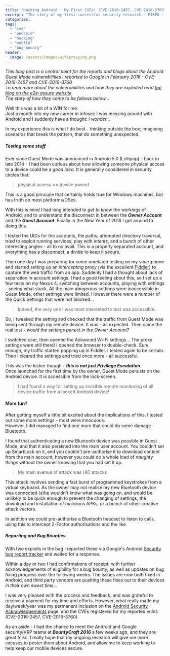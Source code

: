 ```yaml
---
title: "Hacking Android - My First CVEs! (CVE-2016-2457, CVE-2016-3760)"
excerpt: "The story of my first successful security research - FIXED - and a bug bounty from Google."
categories:
tags:
  - "cve"
  - "android"
  - "hacking"
  - "mobile"
  - "bug-bounty"
header:
  image: /assets/images/wifiproxying.png
---
```


*This blog post is a central point for the reports and blogs about the Android Guest Mode vulnerabilities I reported to Google in February 2016 - CVE-2016-2457 and CVE-2016-3760  
To read more about the vulnerabilities and how they are exploited read [the blog on the e2e-assure website](https://www.e2e-assure.com/Hacking_Android_Guest_Mode).  
The story of how they came to be follows below...*

Well this was a bit of a WIN for me.  
Just a month into my new career in infosec I was messing around with Android and I suddenly have a thought: *I wonder...*

In my experience this is what I do best - thinking outside the box; imagining scenarios that break the pattern, that do something unexpected.


##### Testing some stuff
Ever since Guest Mode was announced in Android 5.0 (Lollipop) - back in late 2014 - I had been curious about how allowing someone physical access to a device could be a *good idea*.
It is generally considered in security circles that:  
>physical access == device pwned  

This is a good principle that certainly holds true for Windows machines, but has truth on most platforms/OSes.

With this is mind I had long intended to *get to know* the workings of Android, and to understand the disconnect in between the ***Owner Account*** and the ***Guest Account***.
Finally in the New Year of 2016 I got around to doing this.

I tested the UIDs for the accounts, file paths; attempted directory traversal, tried to exploit running services, play with *intents*, and a bunch of other interesting angles - all to no avail. This is a properly separated account, and everything has a disconnect, a divide to keep it secure.

Then one day I was preparing for some unrelated testing on my smartphone and started setting up an *intercepting proxy* (via the excellent [Fiddler](http://www.telerik.com/fiddler)) to capture the web traffic from an app. Suddenly I had a thought about lack of separation in account settings.
I had a good feeling about this, so I set up a few tests on my Nexus 4, switching between accounts, playing with settings - seeing what stuck.
All the main *dangerous* settings were inaccessible in Guest Mode, other settings were limited. However there were a number of the Quick Settings that were not blocked...

>Indeed, the very one I was most interested to test was accessible.

So, I tweaked the setting and checked that the traffic from Guest Mode was being sent through my remote device. It was - as expected.
Then came the real test - *would the settings persist in the Owner Account?*

I switched user, then opened the Advanced Wi-Fi settings... The proxy settings were still there!
I opened the browser to double-check. Sure enough, my traffic started popping up in Fiddler.
I tested again to be certain. Then I cleared the settings and tried once more - all successful.  

This was the kicker though - ***this is not just Privilege Escalation***.  
Once launched for the first time by the owner, Guest Mode persists on the Android device. It is accessible from the lock-screen.

>I had found a way for setting up invisible remote monitoring of all device traffic from a locked Android device!

#### More fun?
After getting myself a little bit excited about the implications of this, I tested out some more settings - most were innocuous.  
However, I did managed to find one more that could do some damage - Bluetooth.

I found that authenticating a new Bluetooth device was possible in Guest Mode, and that it also persisted into the main user account.
You couldn't set up SmartLock on it, and you couldn't pre-authorise it to download content from the main account, however you could do a whole load of *naughty things* without the owner knowing that you had set it up.

>My main avenue of attack was HID attacks  

This attack involves sending a fast burst of programmed keystrokes from a virtual keyboard. As the owner may not realise my new Bluetooth device was connected (s)he wouldn't know what was going on, and would be unlikely to be quick enough to prevent the changing of settings, the download and installation of malicious APKs, or a bunch of other creative attack vectors.

In addition we could pre-authorise a Bluetooth headset to listen to calls, using this to intercept 2-Factor authorisations and the like.

##### Reporting and Bug Bounties
With two exploits in the bag I reported these via Google's Android [Security bug report tracker](https://code.google.com/p/android/issues/entry?template=Security%20bug%20report) and waited for a response.

Within a day or two I had confirmations of receipt; with further acknowledgements of eligibility for a bug bounty, as well as updates on bug fixing progress over the following weeks. The issues are now both fixed in Android, and third party vendors are pushing these fixes out to their devices *in their own sweet time...*

I was very pleased with the process and feedback, and was grateful to receive a payment for my time and efforts.
However, what really made my day/week/year was my permanent inclusion on the [Android Security Acknowledgements](http://source.android.com/security/overview/acknowledgements.html) page, and the CVEs registered for my reported vulns (CVE-2016-2457, CVE-2016-3760).

As an aside - I had the chance to meet the Android and Google security/VRP teams at ***BountyCraft 2016*** a few weeks ago, and they are great folks. I really hope that my ongoing research will give me more excuses to pester them about Android, and allow me to keep working to help keep our mobile devices secure.
